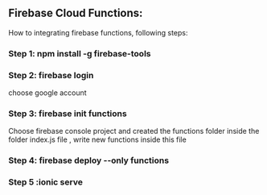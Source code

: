 ## Firebase Cloud Functions:
 How to integrating firebase functions,
 following steps:
 
### Step 1: npm install -g firebase-tools

### Step 2: firebase login 
   choose google account
### Step 3: firebase init functions
 Choose firebase console project
 and created the functions folder
  inside the folder index.js file , write new functions inside this file

### Step 4: firebase deploy --only functions

### Step 5 :ionic serve
